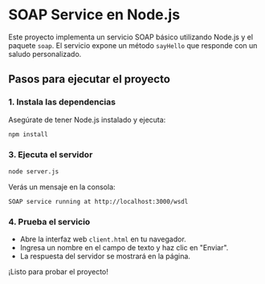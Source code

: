 # SOAP Service en Node.js

Este proyecto implementa un servicio SOAP básico utilizando Node.js y el paquete `soap`. El servicio expone un método `sayHello` que responde con un saludo personalizado.

## Pasos para ejecutar el proyecto


### 1. Instala las dependencias

Asegúrate de tener Node.js instalado y ejecuta:

```bash
npm install
```

### 3. Ejecuta el servidor

```bash
node server.js
```

Verás un mensaje en la consola:
```
SOAP service running at http://localhost:3000/wsdl
```

### 4. Prueba el servicio

- Abre la interfaz web `client.html` en tu navegador.
- Ingresa un nombre en el campo de texto y haz clic en "Enviar".
- La respuesta del servidor se mostrará en la página.


¡Listo para probar el proyecto! 